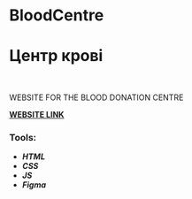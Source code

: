 # BloodCentre<h1>Центр крові</h1>
<br>
<p>WEBSITE FOR THE BLOOD DONATION CENTRE</p>
<a href="https://alinaharakh.github.io/kmck/"><strong>WEBSITE LINK</strong></a>
<br>
<h3>Tools:</h3>
<ul>
  <li>
    <em>
      <strong>HTML</strong>
    </em>
  </li>
    <li>
    <em>
      <strong>CSS</strong>
    </em>
  </li>
    <li>
    <em>
      <strong>JS</strong>
    </em>
  </li>
    <li>
    <em>
      <strong>Figma</strong>
    </em>
  </li>
</ul>
<br>

